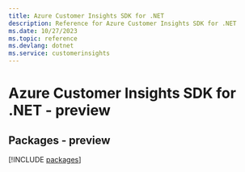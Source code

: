 ```yaml
---
title: Azure Customer Insights SDK for .NET
description: Reference for Azure Customer Insights SDK for .NET
ms.date: 10/27/2023
ms.topic: reference
ms.devlang: dotnet
ms.service: customerinsights
---
```

# Azure Customer Insights SDK for .NET - preview
## Packages - preview
[!INCLUDE [packages](customer-insights-index.md)]